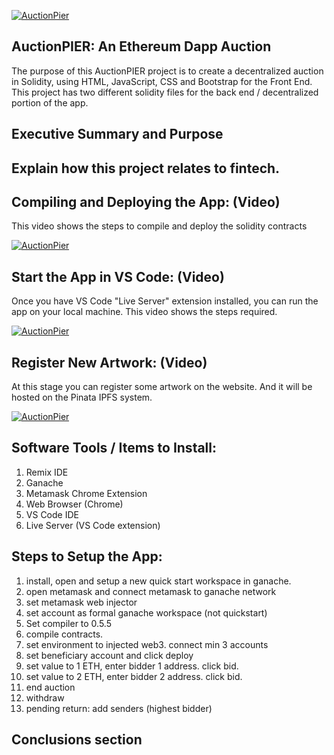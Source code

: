 

[![AuctionPier](https://github.com/benjaminweymouth/ETH-Dapp-Auction-Project/blob/main/frontend/images/AuctionPierLogo.gif)](https://github.com/benjaminweymouth/ETH-Dapp-Auction-Project)

## AuctionPIER:  An Ethereum Dapp Auction 
The purpose of this AuctionPIER project is to create a decentralized auction in Solidity, using HTML, JavaScript, CSS and Bootstrap for the Front End. 
This project has two different solidity files for the back end / decentralized portion of the app. 

## Executive Summary and Purpose

## Explain how this project relates to fintech.

## Compiling and Deploying the App: (Video) 

This video shows the steps to compile and deploy the solidity contracts 

[![AuctionPier](https://github.com/benjaminweymouth/ETH-Dapp-Auction-Project/blob/main/Videos/1.%20Compiling%20and%20Deployment.gif)](https://github.com/benjaminweymouth/ETH-Dapp-Auction-Project)

## Start the App in VS Code: (Video) 

Once you have VS Code "Live Server" extension installed, you can run the app on your local machine. This video shows the steps required. 

[![AuctionPier](https://github.com/benjaminweymouth/ETH-Dapp-Auction-Project/blob/main/Videos/2.%20Open%20Live%20Server.gif)](https://github.com/benjaminweymouth/ETH-Dapp-Auction-Project)

## Register New Artwork: (Video) 

At this stage you can register some artwork on the website. And it will be hosted on the Pinata IPFS system. 

[![AuctionPier](https://github.com/benjaminweymouth/ETH-Dapp-Auction-Project/blob/main/Videos/3.%20Register%20Artwork.gif)](https://github.com/benjaminweymouth/ETH-Dapp-Auction-Project)

## Software Tools / Items to Install: 
1) Remix IDE
2) Ganache  
3) Metamask Chrome Extension
4) Web Browser (Chrome) 
5) VS Code IDE
6) Live Server (VS Code extension) 


## Steps to Setup the App: 

1) install, open and setup a new quick start workspace in ganache. 
2) open metamask and connect metamask to ganache network 
3) set metamask web injector
4) set account as formal ganache workspace (not quickstart) 
5) Set compiler to 0.5.5
6) compile contracts. 
7) set environment to injected web3. connect min 3 accounts
8) set beneficiary account and click deploy
9) set value to 1 ETH, enter bidder 1 address. click bid. 
10) set value to 2 ETH, enter bidder 2 address. click bid. 
11) end auction
12) withdraw
13) pending return: add senders (highest bidder) 


## Conclusions section 


